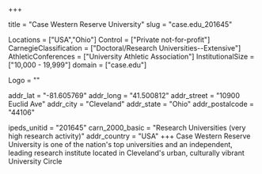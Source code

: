 
+++

title = "Case Western Reserve University"
slug = "case.edu_201645"

Locations = ["USA","Ohio"]
Control = ["Private not-for-profit"]
CarnegieClassification = ["Doctoral/Research Universities--Extensive"]
AthleticConferences = ["University Athletic Association"]
InstitutionalSize = ["10,000 - 19,999"]
domain = ["case.edu"]

Logo = ""

addr_lat = "-81.605769"
addr_long = "41.500812"
addr_street = "10900 Euclid Ave"
addr_city = "Cleveland"
addr_state = "Ohio"
addr_postalcode = "44106"

ipeds_unitid = "201645"
carn_2000_basic = "Research Universities (very high research activity)"
addr_country = "USA"
+++
    Case Western Reserve University is one of the nation's top universities and an independent, leading research institute located in Cleveland's urban, culturally vibrant University Circle
